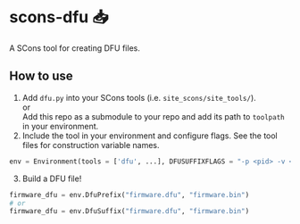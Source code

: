 # scons-dfu 📥
A SCons tool for creating DFU files.

## How to use

1) Add `dfu.py` into your SCons tools (i.e. `site_scons/site_tools/`).<br>or<br>Add this repo as a submodule to your repo and add its path to `toolpath` in your environment.
2) Include the tool in your environment and configure flags. See the tool files for construction variable names.
```python
env = Environment(tools = ['dfu', ...], DFUSUFFIXFLAGS = "-p <pid> -v <vid>", ...)
```
3) Build a DFU file!
```python
firmware_dfu = env.DfuPrefix("firmware.dfu", "firmware.bin")
# or
firmware_dfu = env.DfuSuffix("firmware.dfu", "firmware.bin")
```
